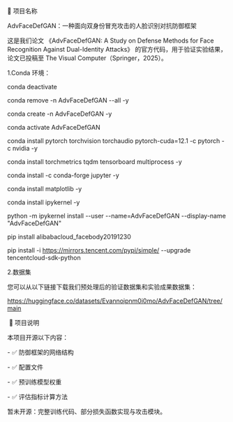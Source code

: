 📌 项目名称

AdvFaceDefGAN：一种面向双身份冒充攻击的人脸识别对抗防御框架

这是我们论文 《AdvFaceDefGAN: A Study on Defense Methods for Face Recognition Against Dual-Identity Attacks》 的官方代码，用于验证实验结果，论文已投稿至 The Visual Computer（Springer，2025）。



1.Conda 环境：

conda deactivate

conda remove -n AdvFaceDefGAN --all -y

conda create -n AdvFaceDefGAN -y

conda activate AdvFaceDefGAN

conda install pytorch torchvision torchaudio pytorch-cuda=12.1 -c pytorch -c nvidia -y

conda install torchmetrics tqdm tensorboard multiprocess  -y

conda install -c conda-forge jupyter -y

conda install matplotlib -y

conda install ipykernel -y

python -m ipykernel install --user --name=AdvFaceDefGAN --display-name "AdvFaceDefGAN"



pip install alibabacloud\_facebody20191230

pip install -i https://mirrors.tencent.com/pypi/simple/ --upgrade tencentcloud-sdk-python



2.数据集

您可以从以下链接下载我们预处理后的验证数据集和实验成果数据集：

https://huggingface.co/datasets/Evannoipnm0i0mo/AdvFaceDefGAN/tree/main



 📖 项目说明



本项目开源以下内容：



\- ✅ 防御框架的网络结构

\- ✅ 配置文件

\- ✅ 预训练模型权重

\- ✅ 评估指标计算方法



暂未开源：完整训练代码、部分损失函数实现与攻击模块。

